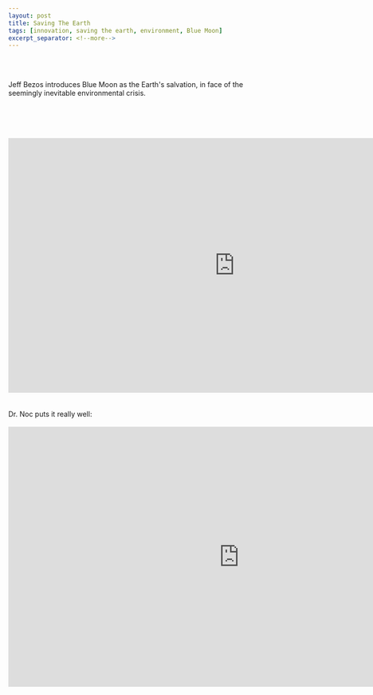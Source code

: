 ```yaml
---
layout: post
title: Saving The Earth
tags: [innovation, saving the earth, environment, Blue Moon]
excerpt_separator: <!--more-->
---
```


<br> <br> 

Jeff Bezos introduces Blue Moon as the Earth's salvation, in face of the seemingly inevitable  environmental crisis. 

<!--more-->

<br>
<br>
<br>
<br>

<div class="embed-container">
<iframe width="907" height="510" src="https://www.youtube.com/embed/y3biRCgGqDI" title="YouTube video player" frameborder="0" allow="accelerometer; autoplay; clipboard-write; encrypted-media; gyroscope; picture-in-picture" allowfullscreen></iframe>
</div>
<br><br>
Dr. Noc puts it really well:
<br><br>

<iframe width="926" height="521" src="https://www.youtube.com/embed/s2FBjJQYsqY" title="YouTube video player" frameborder="0" allow="accelerometer; autoplay; clipboard-write; encrypted-media; gyroscope; picture-in-picture" allowfullscreen></iframe>

<br>
<br>
<br>
<br>
<br>
<br>
<br>
<br>
<br>
